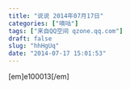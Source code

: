 ```yaml
---
title: "说说 2014年07月17日"
categories: ["嘀咕"]
tags: ["来自QQ空间 qzone.qq.com"]
draft: false
slug: "hhHgUq"
date: "2014-07-17 15:01:53"
---
```


[em]e100013[/em]
